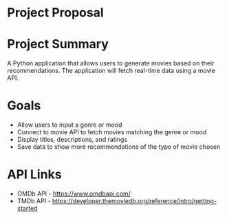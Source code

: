 # Project Proposal

# Project Summary
A Python application that allows users to generate movies based on their recommendations. The application will fetch real-time data using a movie API.

# Goals
- Allow users to input a genre or mood
- Connect to movie API to fetch movies matching the genre or mood
- Display titles, descriptions, and ratings
- Save data to show more recommendations of the type of movie chosen

# API Links
- OMDb API - https://www.omdbapi.com/
- TMDb API - https://developer.themoviedb.org/reference/intro/getting-started

